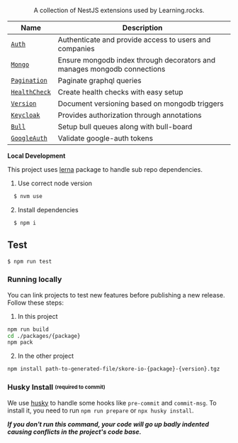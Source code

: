 <p align="center">
A collection of NestJS extensions used by Learning.rocks.
</p>

| Name                                     | Description                                                             |
| ---------------------------------------- | ----------------------------------------------------------------------- |
| [`Auth`](./packages/auth)                | Authenticate and provide access to users and companies                  |
| [`Mongo`](./packages/mongo)              | Ensure mongodb index through decorators and manages mongodb connections |
| [`Pagination`](./packages/pagination)    | Paginate graphql queries                                                |
| [`HealthCheck`](./packages/health-check) | Create health checks with easy setup                                    |
| [`Version`](./packages/version)          | Document versioning based on mongodb triggers                           |
| [`Keycloak`](./packages/keycloak)        | Provides authorization through annotations                              |
| [`Bull`](./packages/bull)                | Setup bull queues along with bull-board                                 |
| [`GoogleAuth`](./packages/google-auth)   | Validate google-auth tokens                                             |

**Local Development**

This project uses [lerna](https://www.npmjs.com/package/lerna) package to handle sub repo dependencies.

1.  Use correct node version

```bash
  $ nvm use
```

2.  Install dependencies

```bash
  $ npm i
```

## Test

```bash
$ npm run test
```

### Running locally

You can link projects to test new features before publishing a new release.
Follow these steps:

1. In this project

```bash
npm run build
cd ./packages/{package}
npm pack
```

2. In the other project

```bash
npm install path-to-generated-file/skore-io-{package}-{version}.tgz
```

### Husky Install <sub><sup>(required to commit)</sup></sub>

We use [husky](https://www.npmjs.com/package/husky) to handle some hooks like `pre-commit` and `commit-msg`. To install it, you need to run `npm run prepare` or `npx husky install`.

**_If you don't run this command, your code will go up badly indented causing conflicts in the project's code base._**
